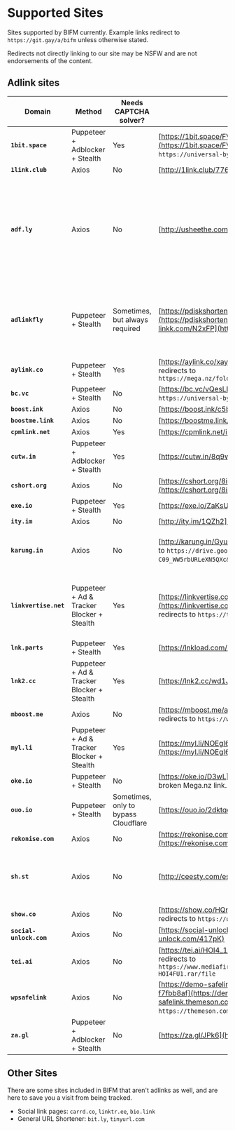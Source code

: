 # Supported Sites

Sites supported by BIFM currently. Example links redirect to `https://git.gay/a/bifm` unless otherwise stated.

Redirects not directly linking to our site may be NSFW and are not endorsements of the content.

## Adlink sites
|Domain|Method|Needs CAPTCHA solver?|Example Links|Additional Domains|Additional Notes|
|---|---|---|---|---|---|
|**`1bit.space`**|Puppeteer + Adblocker + Stealth|Yes|[https://1bit.space/FVJcWHr](https://1bit.space/FVJcWHr) redirects to ``https://universal-bypass.org/``.||
|**`1link.club`**|Axios|No|[http://1link.club/77679](http://1link.club/77679)|||
|**`adf.ly`**|Axios|No|[http://usheethe.com/T3F5](http://usheethe.com/T3F5)|`usheethe.com`|There is not a complete list of domains under adf.ly's net that I could find, but there is an algorythm for finding them.|
|**`adlinkfly`**|Puppeteer + Stealth|Sometimes, but always required|[https://pdiskshortener.com/6I2CR2](https://pdiskshortener.com/6I2CR2), [https://dz-linkk.com/N2xFP](https://dz-linkk.com/N2xFP)|`adlinkfly.mightyscripts.xyz`, `pdiskshortener.com`, `dzlinkk.com`|Like adf.ly, there is not a list of adlinkfly sites, but there is an algorithm to find them.|
|**`aylink.co`**|Puppeteer + Stealth|Yes|[https://aylink.co/xay664](https://aylink.co/xay664) redirects to `https://mega.nz/folder/hpIAnRLS#fJZX651qRZdf_DU2Y_k0kA`||
|**`bc.vc`**|Puppeteer + Stealth|No|[https://bc.vc/vQesLIh](https://bc.vc/vQesLIh) redirects to `https://universal-bypass.org/`.||
|**`boost.ink`**|Axios|No|[https://boost.ink/c5bba](https://boost.ink/c5bba)|`bst.gg`, `bst.wtf`, `booo.st`||
|**`boostme.link`**|Axios|No|[https://boostme.link/iX9Krf](https://boostme.link/iX9Krf)||
|**`cpmlink.net`**|Axios|Yes|[https://cpmlink.net/i7FyAQ](https://cpmlink.net/i7FyAQ)||
|**`cutw.in`**|Puppeteer + Adblocker + Stealth|Yes|[https://cutw.in/8q9wzl](https://cutw.in/8q9wzl)|||
|**`cshort.org`**|Axios|No|[https://cshort.org/8i8dwPx0](https://cshort.org/8i8dwPx0)|
|**`exe.io`**|Puppeteer + Stealth|Yes|[https://exe.io/ZaKsUgDc](https://exe.io/ZaKsUgDc)|`exey.io`||
|**`ity.im`**|Axios|No|[http://ity.im/1QZh2](http://ity.im/1QZh2)|||
|**`karung.in`**|Axios|No|[http://karung.in/Gyucc](http://karung.in/Gyucc) redirects to `https://drive.google.com/uc?id=0B263gKU-C09_WW5rbURLeXN5QXc&export=download`.||Passworded links are currently not supported.|
|**`linkvertise.net`**|Puppeteer + Ad & Tracker Blocker + Stealth|Yes|[https://linkvertise.com/431184/roblox-scripts-website](https://linkvertise.com/431184/roblox-scripts-website) redirects to `https://tobirbxscripts.blogspot.com/`|`linkvertise.com`, `up-to-down.net`, `link-to.net`, `direct-link.net`, `linkvertise.download`, `file-link.net`, `link-center.net`, `link-target.net`|Not 100% compatible yet, need paste Linkvertise links as well.|
|**`lnk.parts`**|Puppeteer + Stealth|Yes|[https://lnkload.com/2z8aF](https://lnkload.com/2z8aF)|`link.tl`, `lnkload.com`||
|**`lnk2.cc`**|Puppeteer + Ad & Tracker Blocker + Stealth|Yes|[https://lnk2.cc/wd1J1](https://lnk2.cc/wd1J1)||
|**`mboost.me`**|Axios|No|[https://mboost.me/a/47n](https://mboost.me/a/47n) redirects to `https://www.nukevscity.com/hehehehaw5`|||
|**`myl.li`**|Puppeteer + Ad & Tracker Blocker + Stealth|Yes|[https://myl.li/NOEgI6aOp3bF](https://myl.li/NOEgI6aOp3bF)|`mylink.vc`||
|**`oke.io`**|Puppeteer + Stealth|No|[https://oke.io/D3wL](https://oke.io/D3wL) redirects to a broken Mega.nz link.|||
|**`ouo.io`**|Puppeteer + Stealth|Sometimes, only to bypass Cloudflare|[https://ouo.io/2dktqo](https://ouo.io/2dktqo)|`ouo.press`||
|**`rekonise.com`**|Axios|No|[https://rekonise.com/bifm-jv7k6](https://rekonise.com/bifm-jv7k6)||
|**`sh.st`**|Axios|No|[http://ceesty.com/es47QR](http://ceesty.com/es47QR)|`ceesty.com`, `cestyy.com`, `clkme.me`, `clkmein.com`, `cllkme.com`, `corneey.com`, `destyy.com`, `festyy.com`, `gestyy.com`, `jnw0.me`, `xiw34.com`, `wiid.me`|The list to the right may not be 100% correct or complete.|
|**`show.co`**|Axios|No|[https://show.co/HQrPtta](https://show.co/HQrPtta) redirects to `https://universal-bypass.org/`.||
|**`social-unlock.com`**|Axios|No|[https://social-unlock.com/417pK](https://social-unlock.com/417pK)|||
|**`tei.ai`**|Axios|No|[https://tei.ai/HOI4_1_11_11](https://tei.ai/HOI4_1_11_11) redirects to `https://www.mediafire.com/file/mmxskm3b1uanzfn/OG9134-HOI4FU1.rar/file`|`tii.ai`||
|**`wpsafelink`**|Axios|No|[https://demo-safelink.themeson.com/template1/?f7fbb8af](https://demo-safelink.themeson.com/template1/?f7fbb8af) redirects to `https://themeson.com/safelink/`.|`demo-safelink.themeson.com`||
|**`za.gl`**|Puppeteer + Adblocker + Stealth|No|[https://za.gl/JPk6](https://za.gl/JPk6)|`za.uy`, `zee.gl`||

## Other Sites

There are some sites included in BIFM that aren't adlinks as well, and are here to save you a visit from being tracked.

- Social link pages: `carrd.co`, `linktr.ee`, `bio.link`
- General URL Shortener: `bit.ly`, `tinyurl.com`